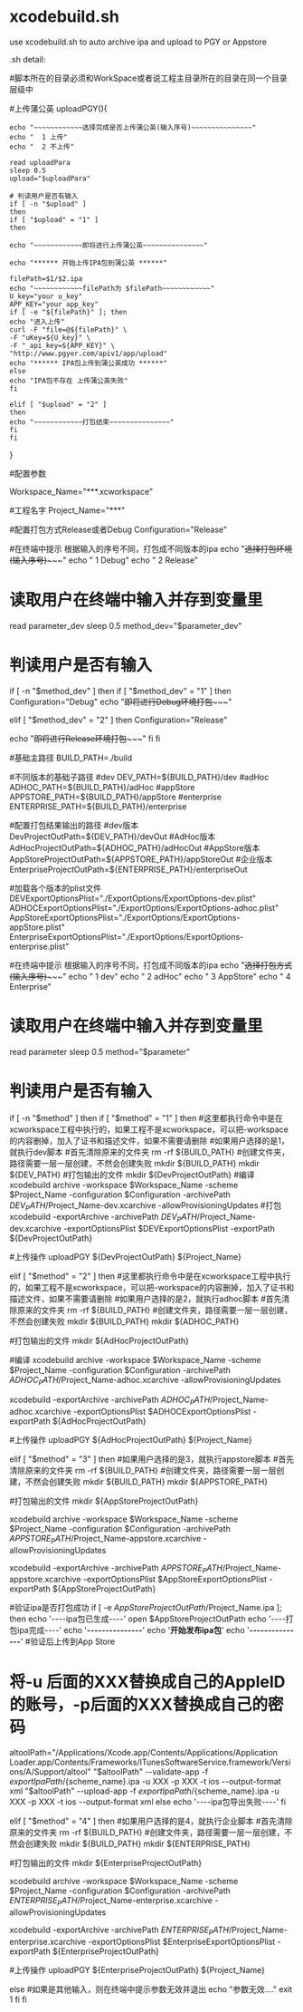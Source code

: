 # xcodebuild.sh
use xcodebuild.sh to auto archive ipa and upload to PGY or Appstore

.sh detail:
 
#脚本所在的目录必须和WorkSpace或者说工程主目录所在的目录在同一个目录层级中

#上传蒲公英
uploadPGY(){

    echo "~~~~~~~~~~~~选择完成是否上传蒲公英(输入序号)~~~~~~~~~~~~~~~"
    echo "  1 上传"
    echo "  2 不上传"

    read uploadPara
    sleep 0.5
    upload="$uploadPara"

    # 判读用户是否有输入
    if [ -n "$upload" ]
    then
    if [ "$upload" = "1" ]
    then

    echo "~~~~~~~~~~~~即将进行上传蒲公英~~~~~~~~~~~~~~~"

    echo "****** 开始上传IPA包到蒲公英 ******"

    filePath=$1/$2.ipa
    echo "~~~~~~~~~~~~filePath为 $filePath~~~~~~~~~~~~"
    U_key="your u_key"
    APP_KEY="your app_key"
    if [ -e "${filePath}" ]; then
    echo "进入上传"
    curl -F "file=@${filePath}" \
    -F "uKey=${U_key}" \
    -F "_api_key=${APP_KEY}" \
    "http://www.pgyer.com/apiv1/app/upload"
    echo "****** IPA包上传到蒲公英成功 ******"
    else
    echo "IPA包不存在 上传蒲公英失败"
    fi
    
    elif [ "$upload" = "2" ]
    then
    echo "~~~~~~~~~~~~打包结束~~~~~~~~~~~~~~~"
    fi
    fi
}


#配置参数

Workspace_Name="***.xcworkspace"

#工程名字
Project_Name="***"

#配置打包方式Release或者Debug
Configuration="Release"

#在终端中提示 根据输入的序号不同，打包成不同版本的ipa
echo "~~~~~~~~~~~~选择打包环境(输入序号)~~~~~~~~~~~~~~~"
echo "  1 Debug"
echo "  2 Release"

# 读取用户在终端中输入并存到变量里
read parameter_dev
sleep 0.5
method_dev="$parameter_dev"

# 判读用户是否有输入
if [ -n "$method_dev" ]
then
if [ "$method_dev" = "1" ]
then
Configuration="Debug"
echo "~~~~~~~~~~~~即将进行Debug环境打包~~~~~~~~~~~~~~~"

elif [ "$method_dev" = "2" ]
then
Configuration="Release"

echo "~~~~~~~~~~~~即将进行Release环境打包~~~~~~~~~~~~~~~"
fi
fi

#基础主路径
BUILD_PATH=./build

#不同版本的基础子路径
#dev
DEV_PATH=${BUILD_PATH}/dev
#adHoc
ADHOC_PATH=${BUILD_PATH}/adHoc
#appStore
APPSTORE_PATH=${BUILD_PATH}/appStore
#enterprise
ENTERPRISE_PATH=${BUILD_PATH}/enterprise


#配置打包结果输出的路径
#dev版本
DevProjectOutPath=${DEV_PATH}/devOut
#AdHoc版本
AdHocProjectOutPath=${ADHOC_PATH}/adHocOut
#AppStore版本
AppStoreProjectOutPath=${APPSTORE_PATH}/appStoreOut
#企业版本
EnterpriseProjectOutPath=${ENTERPRISE_PATH}/enterpriseOut


#加载各个版本的plist文件
DEVExportOptionsPlist="./ExportOptions/ExportOptions-dev.plist"
ADHOCExportOptionsPlist="./ExportOptions/ExportOptions-adhoc.plist"
AppStoreExportOptionsPlist="./ExportOptions/ExportOptions-appStore.plist"
EnterpriseExportOptionsPlist="./ExportOptions/ExportOptions-enterprise.plist"


#在终端中提示 根据输入的序号不同，打包成不同版本的ipa
echo "~~~~~~~~~~~~选择打包方式(输入序号)~~~~~~~~~~~~~~~"
echo "  1 dev"
echo "  2 adHoc"
echo "  3 AppStore"
echo "  4 Enterprise"

# 读取用户在终端中输入并存到变量里
read parameter
sleep 0.5
method="$parameter"

# 判读用户是否有输入
if [ -n "$method" ]
then
if [ "$method" = "1" ]
then
#这里都执行命令中是在xcworkspace工程中执行的，如果工程不是xcworkspace，可以把-workspace的内容删掉，加入了证书和描述文件，如果不需要请删除
#如果用户选择的是1，就执行dev脚本
#首先清除原来的文件夹
rm -rf ${BUILD_PATH}
#创建文件夹，路径需要一层一层创建，不然会创建失败
mkdir ${BUILD_PATH}
mkdir ${DEV_PATH}
#打包输出的文件
mkdir ${DevProjectOutPath}
#编译
xcodebuild archive -workspace $Workspace_Name -scheme $Project_Name -configuration $Configuration -archivePath ${DEV_PATH}/$Project_Name-dev.xcarchive -allowProvisioningUpdates
#打包
xcodebuild  -exportArchive -archivePath ${DEV_PATH}/$Project_Name-dev.xcarchive -exportOptionsPlist $DEVExportOptionsPlist -exportPath ${DevProjectOutPath}

#上传操作
uploadPGY ${DevProjectOutPath} ${Project_Name}


elif [ "$method" = "2" ]
then
#这里都执行命令中是在xcworkspace工程中执行的，如果工程不是xcworkspace，可以把-workspace的内容删掉，加入了证书和描述文件，如果不需要请删除
#如果用户选择的是2，就执行adhoc脚本
#首先清除原来的文件夹
rm -rf ${BUILD_PATH}
#创建文件夹，路径需要一层一层创建，不然会创建失败
mkdir ${BUILD_PATH}
mkdir ${ADHOC_PATH}

#打包输出的文件
mkdir ${AdHocProjectOutPath}

#编译
xcodebuild archive -workspace $Workspace_Name -scheme $Project_Name -configuration $Configuration -archivePath ${ADHOC_PATH}/$Project_Name-adhoc.xcarchive -allowProvisioningUpdates

xcodebuild  -exportArchive -archivePath ${ADHOC_PATH}/$Project_Name-adhoc.xcarchive -exportOptionsPlist $ADHOCExportOptionsPlist -exportPath ${AdHocProjectOutPath}

#上传操作
uploadPGY ${AdHocProjectOutPath} ${Project_Name}

elif [ "$method" = "3" ]
then
#如果用户选择的是3，就执行appstore脚本
#首先清除原来的文件夹
rm -rf ${BUILD_PATH}
#创建文件夹，路径需要一层一层创建，不然会创建失败
mkdir ${BUILD_PATH}
mkdir ${APPSTORE_PATH}

#打包输出的文件
mkdir ${AppStoreProjectOutPath}

xcodebuild archive -workspace $Workspace_Name -scheme $Project_Name -configuration $Configuration -archivePath ${APPSTORE_PATH}/$Project_Name-appstore.xcarchive -allowProvisioningUpdates

xcodebuild  -exportArchive -archivePath ${APPSTORE_PATH}/$Project_Name-appstore.xcarchive -exportOptionsPlist $AppStoreExportOptionsPlist -exportPath ${AppStoreProjectOutPath}

#验证ipa是否打包成功
if [ -e $AppStoreProjectOutPath/$Project_Name.ipa ]; then
echo '----ipa包已生成----'
open $AppStoreProjectOutPath
echo '----打包ipa完成----'
echo '**---------------**'
echo '****开始发布ipa包****'
echo '**---------------**'
#验证后上传到App Store
# 将-u 后面的XXX替换成自己的AppleID的账号，-p后面的XXX替换成自己的密码
altoolPath="/Applications/Xcode.app/Contents/Applications/Application Loader.app/Contents/Frameworks/ITunesSoftwareService.framework/Versions/A/Support/altool"
"$altoolPath" --validate-app -f ${exportIpaPath}/${scheme_name}.ipa -u XXX -p XXX -t ios --output-format xml
"$altoolPath" --upload-app -f ${exportIpaPath}/${scheme_name}.ipa -u  XXX -p XXX -t ios --output-format xml
else
echo '----ipa包导出失败----'
fi


elif [ "$method" = "4" ]
then
#如果用户选择的是4，就执行企业脚本
#首先清除原来的文件夹
rm -rf ${BUILD_PATH}
#创建文件夹，路径需要一层一层创建，不然会创建失败
mkdir ${BUILD_PATH}
mkdir ${ENTERPRISE_PATH}

#打包输出的文件
mkdir ${EnterpriseProjectOutPath}

xcodebuild archive -workspace $Workspace_Name -scheme $Project_Name -configuration $Configuration -archivePath ${ENTERPRISE_PATH}/$Project_Name-enterprise.xcarchive -allowProvisioningUpdates

xcodebuild  -exportArchive -archivePath ${ENTERPRISE_PATH}/$Project_Name-enterprise.xcarchive -exportOptionsPlist $EnterpriseExportOptionsPlist -exportPath ${EnterpriseProjectOutPath}

#上传操作
uploadPGY ${EnterpriseProjectOutPath} ${Project_Name}

else
#如果是其他输入，则在终端中提示参数无效并退出
echo "参数无效...."
exit 1
fi
fi


